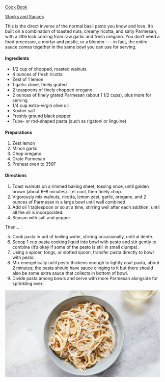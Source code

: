 [Cook Book](https://github.com/vmsmith/CookBook/blob/master/README.md)  

[Stocks and Sauces](https://github.com/vmsmith/CookBook/blob/master/stocks_sauces.md)  

This is the direct inverse of the normal basil pesto you know and love. It’s built on a combination of toasted nuts, creamy ricotta, and salty Parmesan, with a little kick coming from raw garlic and fresh oregano. You don’t need a food processor, a mortar and pestle, or a blender —- in fact, the entire sauce comes together in the same bowl you can use for serving.


#### Ingredients  

* 1/2 cup of chopped, roasted walnuts  
* 4 ounces of fresh ricotta  
* Zest of 1 lemon  
* 1 garlic clove, finely grated  
* 2 teaspoons of finely chopped oregano  
* 2 ounces of finely grated Parmesan (about 1 1/2 cups), plus more for serving  
* 1/4 cup extra-virgin olive oil    
* Kosher salt  
* Freshly ground black pepper  
* Tube- or rod-shaped pasta (such as rigatoni or linguine)  

#### Preparations  

1. Zest lemon  
2. Mince garlic  
3. Chop oregano  
4. Grate Parmesan  
5. Preheat oven to 350F

#### Directions    

1. Toast walnuts on a rimmed baking sheet, tossing once, until golden brown (about 6–8 minutes).  Let cool, then finely chop.      
2. Vigorously mix walnuts, ricotta, lemon zest, garlic, oregano, and 2 ounces of Parmesan in a large bowl until well combined.    
3. Add oil 1 tablespoon or so at a time, stirring well after each addition, until all the oil is incorporated. 
4. Season with salt and pepper.

Then...


5. Cook pasta in pot of boiling water, stirring occasionally, until al dente.  
6. Scoop 1 cup pasta cooking liquid into bowl with pesto and stir gently to combine (it’s okay if some of the pesto is still in small clumps).  
7. Using a spider, tongs, or slotted spoon, transfer pasta directly to bowl with pesto.  
8. Mix energetically until pesto thickens enough to lightly coat pasta, about 2 minutes; the pasta should have sauce clinging to it but there should also be some extra sauce that collects in bottom of bowl.  
9. Divide pasta among bowls and serve with more Parmesan alongside for sprinkling over.  

![White Pesto](https://github.com/vmsmith/CookBook/blob/master/graphics/white-pesto-pasta-1.jpg)
